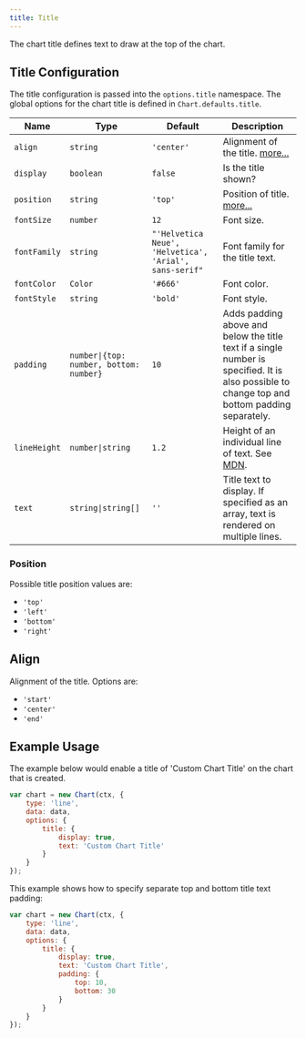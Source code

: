 ```yaml
---
title: Title
---
```


The chart title defines text to draw at the top of the chart.

## Title Configuration
The title configuration is passed into the `options.title` namespace. The global options for the chart title is defined in `Chart.defaults.title`.

| Name | Type | Default | Description
| ---- | ---- | ------- | -----------
| `align` | `string` | `'center'` | Alignment of the title. [more...](#align)
| `display` | `boolean` | `false` | Is the title shown?
| `position` | `string` | `'top'` | Position of title. [more...](#position)
| `fontSize` | `number` | `12` | Font size.
| `fontFamily` | `string` | `"'Helvetica Neue', 'Helvetica', 'Arial', sans-serif"` | Font family for the title text.
| `fontColor` | `Color` | `'#666'` | Font color.
| `fontStyle` | `string` | `'bold'` | Font style.
| `padding` | <code>number&#124;{top: number, bottom: number}</code> | `10` | Adds padding above and below the title text if a single number is specified. It is also possible to change top and bottom padding separately.
| `lineHeight` | <code>number&#124;string</code> | `1.2` | Height of an individual line of text. See [MDN](https://developer.mozilla.org/en-US/docs/Web/CSS/line-height).
| `text` | <code>string&#124;string[]</code> | `''` | Title text to display. If specified as an array, text is rendered on multiple lines.

### Position
Possible title position values are:
* `'top'`
* `'left'`
* `'bottom'`
* `'right'`

## Align

Alignment of the title. Options are:

* `'start'`
* `'center'`
* `'end'`

## Example Usage

The example below would enable a title of 'Custom Chart Title' on the chart that is created.

```javascript
var chart = new Chart(ctx, {
    type: 'line',
    data: data,
    options: {
        title: {
            display: true,
            text: 'Custom Chart Title'
        }
    }
});
```

This example shows how to specify separate top and bottom title text padding:

```javascript
var chart = new Chart(ctx, {
    type: 'line',
    data: data,
    options: {
        title: {
            display: true,
            text: 'Custom Chart Title',
            padding: {
                top: 10,
                bottom: 30
            }
        }
    }
});
```
